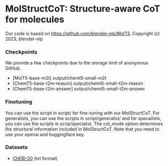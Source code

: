 # MolStructCoT: Structure-aware CoT for molecules

Our code is based on https://github.com/blender-nlp/MolT5.
Copyright (c) 2023, blender-nlp

### Checkpoints
We provide a few checkpoints due to the storage limit of anonymous GitHub.

+ [MolT5-base-m2t] output/chemt5-small-m2t
+ [ChemT5-base-t2m-reason] output/chemt5-small-t2m-reason
+ [ChemT5-base-t2m-answer] output/chemt5-small-t2m-answer

### Finetuning 
You can use the script in script/ for fine-tuning with our MolStructCoT.
For generalists, you can use the scripts in script/generalist/ and for specailists, you can use the scripts in scrip/specialist.
The cot_mode option determines the structural information included in MolStructCoT.
Note that you need to use your openai and huggingface key.


### Datasets
 - [ChEBI-20](https://github.com/blender-nlp/MolT5/tree/main/ChEBI-20_data) (txt format)

